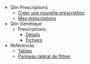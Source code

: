 - Qlin Prescriptions
  - [Créer une nouvelle prescription](fr/qlin_prescriptions/create_prescription.md)
  - [Mes prescriptions](fr/qlin_prescriptions/my_prescription.md)
- Qlin Génétique
  - Prescriptions
    - [Détails](fr/qlin_genetic/prescription/details.md)
    - [Fichiers](fr/qlin_genetic/prescription/files.md)
- Références
  - [Tables](fr/qlin_genetic/tables/tables.md)
  - [Panneau latéral de filtres](fr/qlin_genetic/filter_panel/filter_panel.md)
